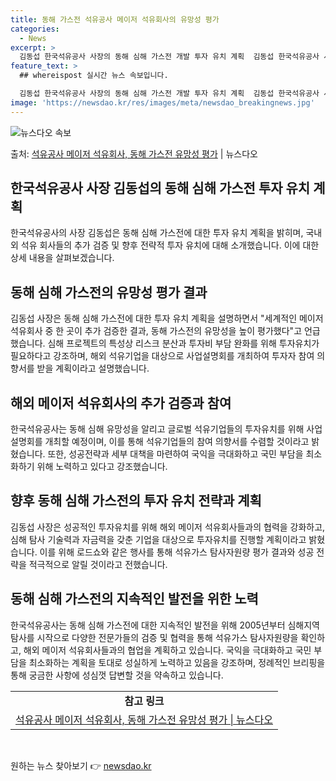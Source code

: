 ```yaml
---
title: 동해 가스전 석유공사 메이저 석유회사의 유망성 평가
categories:
  - News
excerpt: >
  김동섭 한국석유공사 사장의 동해 심해 가스전 개발 투자 유치 계획  김동섭 한국석유공사 사장은 19일 “지난…
feature_text: >
  ## whereispost 실시간 뉴스 속보입니다.

  김동섭 한국석유공사 사장의 동해 심해 가스전 개발 투자 유치 계획  김동섭 한국석유공사 사장은 19일 “지난…
image: 'https://newsdao.kr/res/images/meta/newsdao_breakingnews.jpg'
---
```


![뉴스다오 속보](https://newsdao.kr/res/images/meta/newsdao_breakingnews.jpg)

<p>출처: <a href="https://newsdao.kr/4318" rel="dofollow">석유공사 메이저 석유회사, 동해 가스전 유망성 평가</a> | 뉴스다오</p>

<h2 data-ke-size="size26">한국석유공사 사장 김동섭의 동해 심해 가스전 투자 유치 계획</h2>
<p data-ke-size="size16">한국석유공사의 사장 김동섭은 동해 심해 가스전에 대한 투자 유치 계획을 밝히며, 국내외 석유 회사들의 추가 검증 및 향후 전략적 투자 유치에 대해 소개했습니다. 이에 대한 상세 내용을 살펴보겠습니다.</p>

<h2 data-ke-size="size24">동해 심해 가스전의 유망성 평가 결과</h2>
<p data-ke-size="size16">김동섭 사장은 동해 심해 가스전에 대한 투자 유치 계획을 설명하면서 "세계적인 메이저 석유회사 중 한 곳이 추가 검증한 결과, 동해 가스전의 유망성을 높이 평가했다"고 언급했습니다. 심해 프로젝트의 특성상 리스크 분산과 투자비 부담 완화를 위해 투자유치가 필요하다고 강조하며, 해외 석유기업을 대상으로 사업설명회를 개최하여 투자자 참여 의향서를 받을 계획이라고 설명했습니다.</p>

<h2 data-ke-size="size24">해외 메이저 석유회사의 추가 검증과 참여</h2>
<p data-ke-size="size16">한국석유공사는 동해 심해 유망성을 알리고 글로벌 석유기업들의 투자유치를 위해 사업설명회를 개최할 예정이며, 이를 통해 석유기업들의 참여 의향서를 수렴할 것이라고 밝혔습니다. 또한, 성공전략과 세부 대책을 마련하여 국익을 극대화하고 국민 부담을 최소화하기 위해 노력하고 있다고 강조했습니다.</p>

<h2 data-ke-size="size24">향후 동해 심해 가스전의 투자 유치 전략과 계획</h2>
<p data-ke-size="size16">김동섭 사장은 성공적인 투자유치를 위해 해외 메이저 석유회사들과의 협력을 강화하고, 심해 탐사 기술력과 자금력을 갖춘 기업을 대상으로 투자유치를 진행할 계획이라고 밝혔습니다. 이를 위해 로드쇼와 같은 행사를 통해 석유가스 탐사자원량 평가 결과와 성공 전략을 적극적으로 알릴 것이라고 전했습니다.</p>

<h2 data-ke-size="size24">동해 심해 가스전의 지속적인 발전을 위한 노력</h2>
<p data-ke-size="size16">한국석유공사는 동해 심해 가스전에 대한 지속적인 발전을 위해 2005년부터 심해지역 탐사를 시작으로 다양한 전문가들의 검증 및 협력을 통해 석유가스 탐사자원량을 확인하고, 해외 메이저 석유회사들과의 협업을 계획하고 있습니다. 국익을 극대화하고 국민 부담을 최소화하는 계획을 토대로 성실하게 노력하고 있음을 강조하며, 정례적인 브리핑을 통해 궁금한 사항에 성심껏 답변할 것을 약속하고 있습니다.</p>

<table>
	<tr>
		<td style="text-align: center; height: 17px;"><b>참고 링크</b></td>
	</tr>
	<tr>
		<td style="text-align: center; height: 17px;"><a href="https://newsdao.kr/4318">석유공사 메이저 석유회사, 동해 가스전 유망성 평가 | 뉴스다오</a></td>
	</tr>
</table>
<p data-ke-size="size16">&nbsp;</p> 

원하는 뉴스 찾아보기 👉 <a href="https://newsdao.kr" rel="dofollow">newsdao.kr</a>


